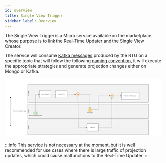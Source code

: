 ```yaml
---
id: overview
title: Single View Trigger
sidebar_label: Overview
---
```


The Single View Trigger is a Micro service available on the marketplace, whose purpose is to link the Real-Time Updater and the Single View Creator.

The service will consume [Kafka messages](https://kafka.apache.org/intro#intro_concepts_and_terms) produced by the RTU on a specific topic that will follow the following [naming convention](../setup_fast_data.md#topic-for-verified-projection-update), it will execute the appropriate strategies and generate projection changes either on Mongo or Kafka.

![Single View Trigger Workflow](../img/single-view-trigger-workflow.png)

:::info
This service is not necessary at the moment, but it is well recommended for use cases where there is large traffic of projection updates, which could cause malfunctions to the Real-Time Updater.
:::
